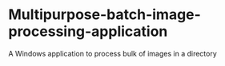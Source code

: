 # Multipurpose-batch-image-processing-application
A Windows application to process bulk of images in a directory

